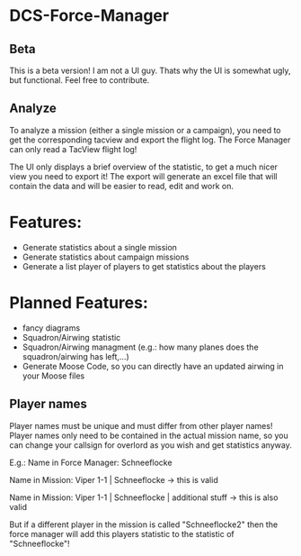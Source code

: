 # DCS-Force-Manager

## Beta
This is a beta version! I am not a UI guy. Thats why the UI is somewhat ugly, but functional. Feel free to contribute.

## Analyze

To analyze a mission (either a single mission or a campaign), you need to get the corresponding tacview and export the flight log.
The Force Manager can only read a TacView flight log!

The UI only displays a brief overview of the statistic, to get a much nicer view you need to export it! The export will generate an excel file that will contain the data and will be easier to read, edit and work on.

# Features:
- Generate statistics about a single mission
- Generate statistics about campaign missions
- Generate a list player of players to get statistics about the players

# Planned Features:
- fancy diagrams
- Squadron/Airwing statistic
- Squadron/Airwing managment (e.g.: how many planes does the squadron/airwing has left,...)
- Generate Moose Code, so you can directly have an updated airwing in your Moose files

## Player names
Player names must be unique and must differ from other player names! Player names only need to be contained in the actual mission name, so you can change your callsign for overlord as you wish and get statistics anyway.

E.g.: 
Name in Force Manager: Schneeflocke

Name in Mission: Viper 1-1 | Schneeflocke -> this is valid

Name in Mission: Viper 1-1 | Schneeflocke | additional stuff -> this is also valid

But if a different player in the mission is called "Schneeflocke2" then the force manager will add this players statistic to the statistic of "Schneeflocke"!
